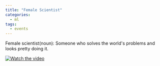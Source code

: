 ```yaml
---
title: "Female Scientist"
categories:
  - ml
tags:
  - events
---
```

Female scientist(noun): Someone who solves the world's problems and looks pretty doing it.

[![Watch the video](https://img.youtube.com/vi/T-D1KVIuvjA/maxresdefault.jpg)](https://www.instagram.com/p/CR0bpyEDN-F/?utm_source=ig_web_copy_link)
